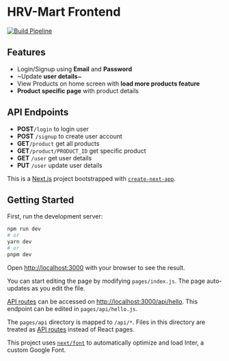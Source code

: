 # HRV-Mart Frontend
[![Build Pipeline](https://github.com/HRV-Mart/HRV-Mart/actions/workflows/build.yml/badge.svg?branch=main)](https://github.com/HRV-Mart/HRV-Mart/actions/workflows/build.yml)
## Features
- Login/Signup using **Email** and **Password**
- ~Update **user details**~
- View Products on home screen with **load more products feature**
- **Product specific page** with product details
## API Endpoints
- **POST**`/login` to login user
-  **POST** `/signup` to create user account
-  **GET**`/product` get all products 
- **GET**`/product/PRODUCT_ID` get specific product
- **GET** `/user` get user details 
- **PUT** `/user` update user details

This is a [Next.js](https://nextjs.org/) project bootstrapped with [`create-next-app`](https://github.com/vercel/next.js/tree/canary/packages/create-next-app).

## Getting Started

First, run the development server:

```bash
npm run dev
# or
yarn dev
# or
pnpm dev
```

Open [http://localhost:3000](http://localhost:3000) with your browser to see the result.

You can start editing the page by modifying `pages/index.js`. The page auto-updates as you edit the file.

[API routes](https://nextjs.org/docs/api-routes/introduction) can be accessed on [http://localhost:3000/api/hello](http://localhost:3000/api/hello). This endpoint can be edited in `pages/api/hello.js`.

The `pages/api` directory is mapped to `/api/*`. Files in this directory are treated as [API routes](https://nextjs.org/docs/api-routes/introduction) instead of React pages.

This project uses [`next/font`](https://nextjs.org/docs/basic-features/font-optimization) to automatically optimize and load Inter, a custom Google Font.
